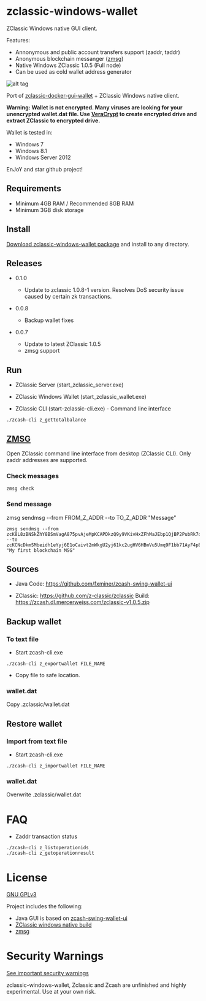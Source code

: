 # zclassic-windows-wallet

ZClassic Windows native GUI client.

Features:
- Annonymous and public account transfers support (zaddr, taddr)
- Anonymous blockchain messanger ([zmsg](https://github.com/whyrusleeping/zmsg))
- Native Windows ZClassic 1.0.5 (Full node)
- Can be used as cold wallet address generator

![alt tag](https://raw.githubusercontent.com/wiki/fxminer/zclassic-windows-wallet/images/zclassic-windows-wallet_v0.0.7.png) 


Port of [zclassic-docker-gui-wallet](https://github.com/fxminer/zclassic-docker-gui-wallet) + ZClassic Windows native client.

**Warning: Wallet is not encrypted. Many viruses are looking for your unencrypted wallet.dat file. Use [VeraCrypt](https://veracrypt.codeplex.com/) to create encrypted drive and extract ZClassic to encrypted drive.**

Wallet is tested in:
- Windows 7
- Windows 8.1
- Windows Server 2012

EnJoY and star github project!

## Requirements

- Minimum 4GB RAM / Recommended 8GB RAM 
- Minimum 3GB disk storage 

## Install 
[Download zclassic-windows-wallet package](https://github.com/fxminer/zclassic-windows-wallet/releases) and install to any directory.

## Releases

- 0.1.0
  - Update to zclassic 1.0.8-1 version.
    Resolves DoS security issue caused by certain zk transactions.
  
- 0.0.8
  - Backup wallet fixes
  
- 0.0.7 
  - Update to latest ZClassic 1.0.5
  - zmsg support
  
## Run

- ZClassic Server (start_zclassic_server.exe)

- ZClassic Windows Wallet (start_zclassic_wallet.exe)

- ZClassic CLI (start-zclassic-cli.exe) - Command line interface
```
./zcash-cli z_gettotalbalance
```
## [ZMSG](https://github.com/whyrusleeping/zmsg)

Open ZClassic command line interface from desktop (ZClassic CLI). Only zaddr addresses are supported.

### Check messages
```
zmsg check
```
### Send message
zmsg sendmsg --from FROM_Z_ADDR --to TO_Z_ADDR "Message"
```
zmsg sendmsg --from zcK8L8zBNSkZhY8BSmVagA875pvAjeMpKCAPDkzQ9y9VKivHxZFhMaJEbp1QjBP2PubRk7oHnk5UFkqYVQq4mW3N3j9yG1K --to zcKCNcDkmSMbeidh1eYyj6E1oCaivt2mWkgU2yj61kc2ugHV6HBmVu5Umq9F1bb71AyF4pBC3ZT4XrNhjCWZRLati5aCHQq "My first blockchain MSG"
```

## Sources

- Java Code: https://github.com/fxminer/zcash-swing-wallet-ui

- ZClassic: https://github.com/z-classic/zclassic Build: https://zcash.dl.mercerweiss.com/zclassic-v1.0.5.zip

## Backup wallet

### To text file

- Start zcash-cli.exe
```
./zcash-cli z_exportwallet FILE_NAME
```

- Copy file to safe location.

### wallet.dat

Copy .zclassic/wallet.dat

## Restore wallet

### Import from text file

- Start zcash-cli.exe
```
./zcash-cli z_importwallet FILE_NAME
```

### wallet.dat
Overwrite .zclassic/wallet.dat

# FAQ

- Zaddr transaction status
```
./zcash-cli z_listoperationids
./zcash-cli z_getoperationresult

```
# License
[GNU GPLv3](http://www.gnu.org/licenses/gpl.html)

Project includes the following:
- Java GUI is based on [zcash-swing-wallet-ui](https://github.com/fxminer/zcash-swing-wallet-ui)
- [ZClassic windows native build](https://github.com/z-classic/zclassic)
- [zmsg](https://github.com/whyrusleeping/zmsg)

# Security Warnings
[See important security warnings](https://github.com/z-classic/zclassic/blob/master/doc/security-warnings.md)

zclassic-windows-wallet, Zclassic and Zcash are unfinished and highly experimental. Use at your own risk.
